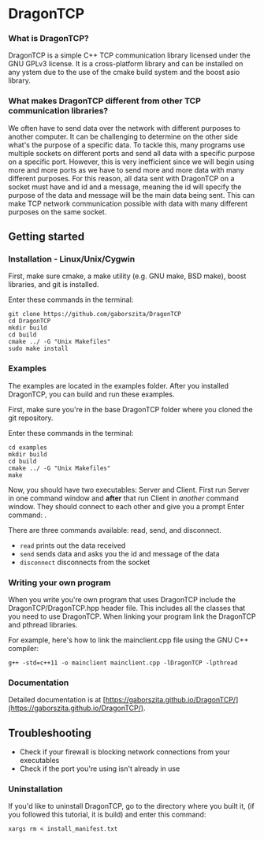 # DragonTCP

### What is DragonTCP?

DragonTCP is a simple C++ TCP communication library licensed under the GNU 
GPLv3 license. It is a cross-platform library and can be installed on any 
ystem due to the use of the cmake build system and the boost asio library. 

### What makes DragonTCP different from other TCP communication libraries?

We often have to send data over the network with different purposes to another 
computer. It can be challenging to determine on the other side what's the 
purpose of a specific data. To tackle this, many programs use multiple sockets 
on different ports and send all data with a specific purpose on a specific 
port. However, this is very inefficient since we will begin using more and 
more ports as we have to send more and more data with many different purposes. 
For this reason, all data sent with DragonTCP on a socket must have and id and 
a message, meaning the id will specify the purpose of the data and message 
will be the main data being sent. This can make TCP network communication 
possible with data with many different purposes on the same socket. 

## Getting started

### Installation - Linux/Unix/Cygwin

First, make sure cmake, a make utility (e.g. GNU make, BSD make), boost libraries, and git is installed.

Enter these commands in the terminal:

```
git clone https://github.com/gaborszita/DragonTCP
cd DragonTCP
mkdir build
cd build
cmake ../ -G "Unix Makefiles"
sudo make install
```

### Examples

The examples are located in the examples folder. After you installed 
DragonTCP, you can build and run these examples.

First, make sure you're in the base DragonTCP folder where you cloned the git 
repository.

Enter these commands in the terminal:
```
cd examples
mkdir build
cd build
cmake ../ -G "Unix Makefiles"
make
```

Now, you should have two executables: Server and Client. First run Server in 
one command window and **after** that run Client in *another* command window. 
They should connect to each other and give you a prompt 
Enter command: . 

There are three commands available: read, send, and disconnect. 

- ```read``` prints out the data received
- ```send``` sends data and asks you the id and message of the data
- ```disconnect``` disconnects from the socket

### Writing your own program

When you write you're own program that uses DragonTCP include the 
DragonTCP/DragonTCP.hpp header file. This includes all the classes 
that you need to use DragonTCP. When linking your program link the DragonTCP 
and pthread libraries. 

For example, here's how to link the mainclient.cpp file using the GNU C++ 
compiler:

```g++ -std=c++11 -o mainclient mainclient.cpp -lDragonTCP -lpthread```

### Documentation

Detailed documentation is at [https://gaborszita.github.io/DragonTCP/](https://gaborszita.github.io/DragonTCP/).

## Troubleshooting

- Check if your firewall is blocking network connections from your executables
- Check if the port you're using isn't already in use

### Uninstallation

If you'd like to uninstall DragonTCP, go to the directory where you built it, 
(if you followed this tutorial, it is build) and enter this command:

```xargs rm < install_manifest.txt```
